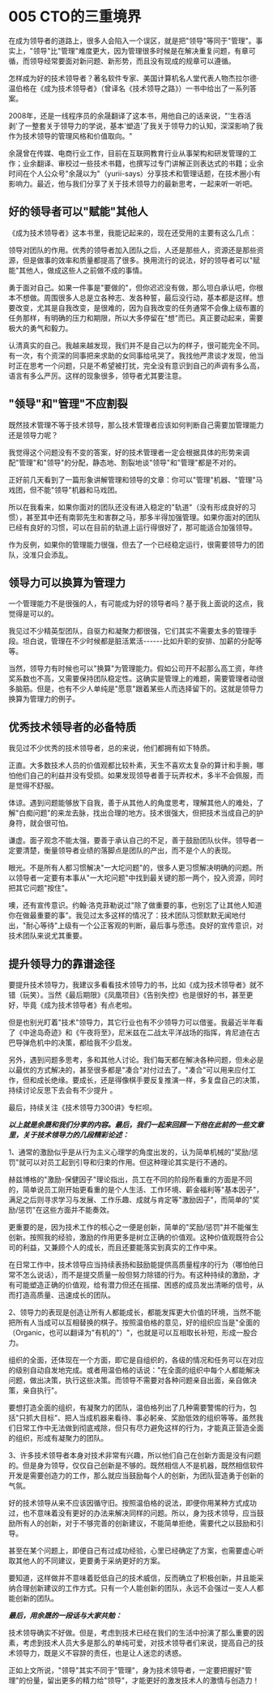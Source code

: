 # 005 CTO的三重境界

在成为领导者的道路上，很多人会陷入一个误区，就是把"领导"等同于"管理"。事实上，"领导"比"管理"难度更大，因为管理很多时候是在解决重复问题，有章可循，而领导经常要面对新问题、新形势，而且没有现成的规章可以遵循。

怎样成为好的技术领导者？著名软件专家、美国计算机名人堂代表人物杰拉尔德·温伯格在《成为技术领导者》（曾译名《技术领导之路》）一书中给出了一系列答案。

2008年，还是一线程序员的余晟翻译了这本书，用他自己的话来说，"'生吞活剥'了一整套关于领导力的学说，基本'塑造'了我关于领导力的认知，深深影响了我作为技术领导的管理风格和价值取向。"

余晟曾在传媒、电商行业工作，目前在互联网教育行业从事架构和研发管理的工作；业余翻译、审校过一些技术书籍，也撰写过专门讲解正则表达式的书籍；业余时间在个人公众号"余晟以为"（yurii-says）分享技术和管理话题，在技术圈小有影响力。最近，他与我们分享了关于技术领导力的最新思考，一起来听一听吧。

## 好的领导者可以"赋能"其他人

《成为技术领导者》这本书里，我能记起来的，现在还受用的主要有这么几点：

领导对团队的作用。优秀的领导者加入团队之后，人还是那些人，资源还是那些资源，但是做事的效率和质量都提高了很多。换用流行的说法，好的领导者可以"赋能"其他人，做成这些人之前做不成的事情。

勇于面对自己。如果一件事是"要做的"，但你迟迟没有做，那么坦白承认吧，你根本不想做。周围很多人总是立各种志、发各种誓，最后没行动，基本都是这样。想要改变，尤其是自我改变，是很难的，因为自我改变的任务通常不会像上级布置的任务那样，有明确的压力和期限，所以大多停留在"想"而已。真正要动起来，需要极大的勇气和毅力。

认清真实的自己。我越来越发现，我们并不是自己以为的样子，很可能完全不同。有一次，有个资深的同事把来求助的女同事给吼哭了。我找他严肃谈才发现，他当时正在思考一个问题，只是不希望被打扰，完全没有意识到自己的声调有多么高，语言有多么严厉。这样的现象很多，领导者尤其要注意。

## "领导"和"管理"不应割裂

既然技术管理不等于技术领导，那么技术管理者应该如何判断自己需要加管理能力还是领导力呢？

我觉得这个问题没有不变的答案，好的技术管理者一定会根据具体的形势来调配"管理"和"领导"的分配，静态地、割裂地谈"领导"和"管理"都是不对的。

正好前几天看到了一篇形象讲解管理和领导的文章：你可以"管理"机器、"管理"马戏团，但不能"领导"机器和马戏团。

所以在我看来，如果你面对的团队还没有进入稳定的"轨道"（没有形成良好的习惯），甚至其中还有南郭先生和害群之马，那多半得加强管理。如果你面对的团队已经有良好的习惯，可以在目前的轨道上运行得很好了，那可能适合加强领导。

作为反例，如果你的管理能力很强，但去了一个已经稳定运行，很需要领导力的团队，没准只会添乱。

## 领导力可以换算为管理力

一个管理能力不是很强的人，有可能成为好的领导者吗？基于我上面说的这点，我觉得是可以的。

我见过不少精英型团队，自驱力和凝聚力都很强，它们其实不需要太多的管理手段。坦白说，管理在不少时候都是脏活累活------比如升职的安排、加薪的分配等等。

当然，领导力有时候也可以"换算"为管理能力。假如公司开不起那么高工资，年终奖系数也不高，又需要保持团队稳定性。这确实是管理上的难题，需要管理者动很多脑筋。但是，也有不少人单纯是"愿意"跟着某些人而选择留下的。这就是领导力换算为管理力的例子。

## 优秀技术领导者的必备特质

我见过不少优秀的技术领导者，总的来说，他们都拥有如下特质。

正直。大多数技术人员的价值观都比较朴素，天生不喜欢太复杂的算计和手腕，哪怕他们自己的利益并没有受损。如果发现领导者善于玩弄权术，多半不会佩服，而是觉得不舒服。

体谅。遇到问题能够放下自我，善于从其他人的角度思考，理解其他人的难处，了解"白痴问题"的来龙去脉，找出合理的地方。技术很强大，但把技术当成自己的护身符，就会很可怕。

谦虚。面子观念不能太强，要善于承认自己的不足，善于鼓励团队伙伴。领导者一定要清楚，衡量领导者业绩的落脚点是团队的产出，而不是个人的表现。

眼光。不是所有人都习惯解决"一大坨问题"的，很多人更习惯解决明确的问题。所以领导者一定要有本事从"一大坨问题"中找到最关键的那一两个，投入资源，同时把其它问题"按住"。

噢，还有宣传意识。约翰·洛克菲勒说过"除了做重要的事，也别忘了让其他人知道你在做最重要的事"。我见过太多这样的情况了：技术团队习惯默默无闻地付出，"耐心等待"上级有一个公正客观的判断，最后事与愿违。良好的宣传意识，对技术团队来说尤其重要。

## 提升领导力的靠谱途径

要提升技术领导力，我建议多看看技术领导力的书，比如《成为技术领导者》就不错（玩笑）。当然《最后期限》《凤凰项目》《告别失控》也是很好的书，甚至更好，毕竟《成为技术领导者》有点老啦。

但是也别光盯着"技术"领导力，其它行业也有不少领导力可以借鉴。我最近半年看了《中途岛奇迹》和《午夜将至》，尼米兹在二战太平洋战场的指挥，肯尼迪在古巴导弹危机中的决策，都给我不少启发。

另外，遇到问题多思考，多和其他人讨论。我们每天都在解决各种问题，但未必是以最优的方式解决的，甚至很多都是"凑合"对付过去了。"凑合"可以用来应付工作，但和成长绝缘。要成长，还是得像棋手要反复推演一样，多复盘自己的决策，持续讨论反思下去会有不少提升
。

最后，持续关注《技术领导力300讲》专栏呗。

***以上就是余晟和我们分享的内容。最后，我们一起来回顾一下他在此前的一些文章里，关于技术领导力的几段精彩论述：***

1、通常的激励似乎是从行为主义心理学的角度出发的，认为简单机械的"奖励/惩罚"就可以对员工起到引导和归束的作用。但这种理论其实是行不通的。

赫兹博格的"激励-保健因子"理论指出，员工在不同的阶段所看重的方面是不同的，简单说员工刚开始更看重的是个人生活、工作环境、薪金福利等"基本因子"，满足之后则寻求学习与发展、工作乐趣、成就与肯定等"激励因子"，而简单的"奖励/惩罚"在这些方面并不能奏效。

更重要的是，因为技术工作的核心之一便是创新，简单的"奖励/惩罚"并不能催生创新。按照我的经验，激励的作用更多是树立正确的价值观。这种价值观既符合公司的利益，又兼顾个人的成长，而且还要能落实到真实的工作中来。

在日常工作中，技术领导应当持续表扬和鼓励能提供高质量程序的行为（哪怕他日常不怎么说话），而不是提交质量一般但努力除错的行为。有这种持续的激励，才有可能塑造正确的价值观，给有潜力但还在摇摆、困惑的成员发出清晰的信号，从而打造高质量、迅速成长的团队。

2、领导力的表现是创造让所有人都能成长，都能发挥更大价值的环境，当然不能把所有人当成可以互相替换的棋子。按照温伯格的意见，好的组织应当是"全面的（Organic，也可以翻译为"有机的"）"，也就是可以互相取长补短，形成一股合力。

组织的全面，还体现在一个方面，即它是自组织的，各级的情况和任务可以在对应的级别自动自发地完成。或者用温伯格的话说："在全面的组织中每个人都能解决问题，做出决策，执行这些决策。而领导不需要对各种问题亲自出面，亲自做决策，亲自执行"。

要想打造全面的组织，有凝聚力的团队，温伯格列出了几种需要警惕的行为，包括"只抓大目标"、把人当成机器来看待、事必躬亲、奖励低效的组织等等。虽然我们日常工作中无法做到彻底戒除，但只有尽力避免这样的行为，才能真正营造全面的组织，形成有凝聚力的团队。

3、许多技术领导者本身对技术非常有兴趣，所以他们自己在创新方面是没有问题的。但是身为领导，仅仅自己创新是不够的。既然相信人不是机器，既然相信软件开发是需要创造力的工作，那么就应当鼓励每个人的创新，为团队营造勇于创新的气氛。

好的技术领导从来不应该因循守旧。按照温伯格的说法，即便你用某种方式成功过，也不意味着没有更好的办法来解决同样的问题。所以，身为技术领导，应当鼓励所有人的创新，对于不够完善的创新建议，不能简单拒绝，需要代之以鼓励和引导。

甚至在某个问题上，即便自己有过成功经验，心里已经确定了方案，也需要虚心听取其他人的不同建议，更要勇于采纳更好的方案。

要知道，这样做并不意味着贬低自己的技术威信，反而确立了积极创新，并且能采纳合理创新建议的工作方式。只有一个人能创新的团队，永远不会强过一支人人都能创新的团队。

***最后，用余晟的一段话与大家共勉：***

技术领导确实不好做。但是，考虑到技术已经在我们的生活中扮演了那么重要的因素，考虑到技术人员大多是那么的单纯可爱，对技术领导者们来说，提高自己的技术领导力，既是义不容辞的责任，也是让人迷恋的诱惑。

正如上文所说，"领导"其实不同于"管理"，身为技术领导者，一定要把握好"管理"的份量，留出更多的精力给"领导"，才能更好的激发技术人的激情与创造力！
